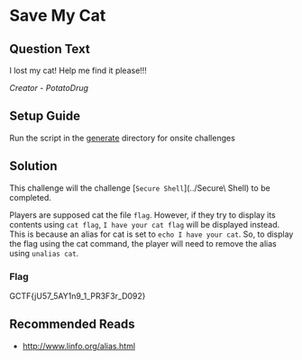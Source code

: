 # Save My Cat

## Question Text
I lost my cat! Help me find it please!!!

*Creator - PotatoDrug*

## Setup Guide
Run the script in the [generate](../generate) directory for onsite challenges

## Solution
This challenge will the challenge [`Secure Shell`](../Secure\ Shell) to be completed.

Players are supposed cat the file `flag`. However, if they try to display its contents using `cat flag`, `I have your cat flag` will be displayed instead.
This is because an alias for cat is set to `echo I have your cat`. 
So, to display the flag using the cat command, the player will need to remove the alias using `unalias cat`.

### Flag
GCTF{jU57_5AY1n9_1_PR3F3r_D092}

## Recommended Reads
* http://www.linfo.org/alias.html
